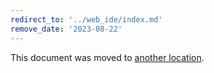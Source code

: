 ```yaml
---
redirect_to: '../web_ide/index.md'
remove_date: '2023-08-22'
---
```


This document was moved to [another location](../web_ide/index.md).

<!-- This redirect file can be deleted after <2023-08-22>. -->
<!-- Redirects that point to other docs in the same project expire in three months. -->
<!-- Redirects that point to docs in a different project or site (for example, link is not relative and starts with `https:`) expire in one year. -->
<!-- Before deletion, see: https://docs.gitlab.com/ee/development/documentation/redirects.html -->
